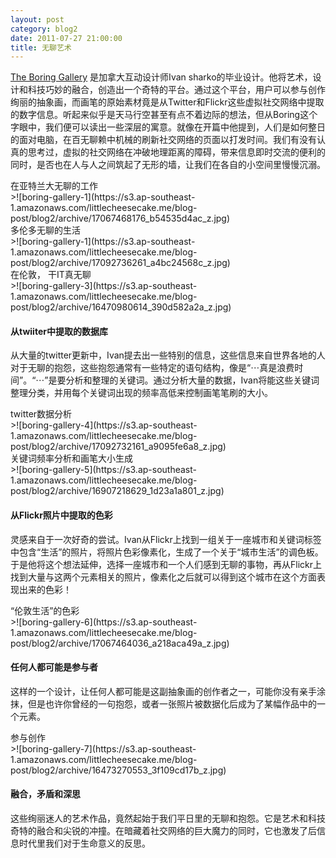 ```yaml
---
layout: post
category: blog2
date: 2011-07-27 21:00:00
title: 无聊艺术
---
```


[The Boring Gallery](http://theboringgallery.com/) 是加拿大互动设计师Ivan sharko的毕业设计。他将艺术，设计和科技巧妙的融合，创造出一个奇特的平台。通过这个平台，用户可以参与创作绚丽的抽象画，而画笔的原始素材竟是从Twitter和Flickr这些虚拟社交网络中提取的数字信息。听起来似乎是天马行空甚至有点不着边际的想法，但从Boring这个字眼中，我们便可以读出一些深层的寓意。就像在开篇中他提到，人们是如何整日的面对电脑，在百无聊赖中机械的刷新社交网络的页面以打发时间。我们有没有认真的思考过，虚拟的社交网络在冲破地理距离的障碍，带来信息即时交流的便利的同时，是否也在人与人之间筑起了无形的墙，让我们在各自的小空间里慢慢沉溺。

<figcaption>
在亚特兰大无聊的工作
</figcaption>
>![boring-gallery-1](https://s3.ap-southeast-1.amazonaws.com/littlecheesecake.me/blog-post/blog2/archive/17067468176_b54535d4ac_z.jpg)

<figcaption>
多伦多无聊的生活
</figcaption>
>![boring-gallery-1](https://s3.ap-southeast-1.amazonaws.com/littlecheesecake.me/blog-post/blog2/archive/17092736261_a4bc24568c_z.jpg)

<figcaption>
在伦敦， 干IT真无聊
</figcaption>
>![boring-gallery-3](https://s3.ap-southeast-1.amazonaws.com/littlecheesecake.me/blog-post/blog2/archive/16470980614_390d582a2a_z.jpg)


#### 从twiiter中提取的数据库
从大量的twitter更新中，Ivan提去出一些特别的信息，这些信息来自世界各地的人对于无聊的抱怨，这些抱怨通常有一些特定的语句结构，像是“⋯真是浪费时间”。“⋯”是要分析和整理的关键词。通过分析大量的数据，Ivan将能这些关键词整理分类，并用每个关键词出现的频率高低来控制画笔笔刷的大小。

<figcaption>
twitter数据分析
</figcaption>
>![boring-gallery-4](https://s3.ap-southeast-1.amazonaws.com/littlecheesecake.me/blog-post/blog2/archive/17092732161_a9095fe6a8_z.jpg)

<figcaption>
关键词频率分析和画笔大小生成
</figcaption>
>![boring-gallery-5](https://s3.ap-southeast-1.amazonaws.com/littlecheesecake.me/blog-post/blog2/archive/16907218629_1d23a1a801_z.jpg)


#### 从Flickr照片中提取的色彩
灵感来自于一次好奇的尝试。Ivan从Flickr上找到一组关于一座城市和关键词标签中包含“生活”的照片，将照片色彩像素化，生成了一个关于“城市生活”的调色板。于是他将这个想法延伸，选择一座城市和一个人们感到无聊的事物，再从Flickr上找到大量与这两个元素相关的照片，像素化之后就可以得到这个城市在这个方面表现出来的色彩！

<figcaption>
“伦敦生活”的色彩
</figcaption>
>![boring-gallery-6](https://s3.ap-southeast-1.amazonaws.com/littlecheesecake.me/blog-post/blog2/archive/17067464036_a218aca49a_z.jpg)

#### 任何人都可能是参与者
这样的一个设计，让任何人都可能是这副抽象画的创作者之一，可能你没有亲手涂抹，但是也许你曾经的一句抱怨，或者一张照片被数据化后成为了某幅作品中的一个元素。

<figcaption>
参与创作
</figcaption>
>![boring-gallery-7](https://s3.ap-southeast-1.amazonaws.com/littlecheesecake.me/blog-post/blog2/archive/16473270553_3f109cd17b_z.jpg)

#### 融合，矛盾和深思
这些绚丽迷人的艺术作品，竟然起始于我们平日里的无聊和抱怨。它是艺术和科技奇特的融合和尖锐的冲撞。在暗藏着社交网络的巨大魔力的同时，它也激发了后信息时代里我们对于生命意义的反思。